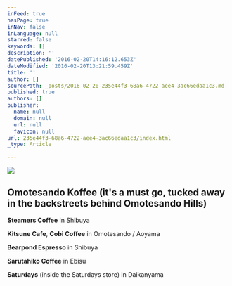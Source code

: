 ```yaml
---
inFeed: true
hasPage: true
inNav: false
inLanguage: null
starred: false
keywords: []
description: ''
datePublished: '2016-02-20T14:16:12.653Z'
dateModified: '2016-02-20T13:21:59.459Z'
title: ''
author: []
sourcePath: _posts/2016-02-20-235e44f3-68a6-4722-aee4-3ac66edaa1c3.md
published: true
authors: []
publisher:
  name: null
  domain: null
  url: null
  favicon: null
url: 235e44f3-68a6-4722-aee4-3ac66edaa1c3/index.html
_type: Article

---
```

![](https://the-grid-user-content.s3-us-west-2.amazonaws.com/61b0d6c4-cd69-4191-8080-7ca5ced2901f.jpg)

## **Omotesando Koffee** (it's a must go, tucked away in the backstreets behind Omotesando Hills) 

**Steamers Coffee** in Shibuya 

**Kitsune Cafe**, **Cobi Coffee** in Omotesando / Aoyama 

**Bearpond Espresso** in Shibuya 

**Sarutahiko Coffee** in Ebisu 

**Saturdays** (inside the Saturdays store) in Daikanyama